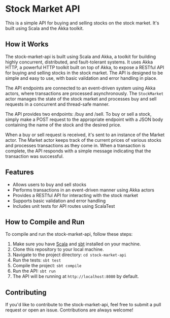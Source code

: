 # Stock Market API
This is a simple API for buying and selling stocks on the stock market. It's built using Scala and the Akka toolkit.

## How it Works
The stock-market-api is built using Scala and Akka, a toolkit for building highly concurrent, distributed, and fault-tolerant systems. It uses Akka HTTP, a powerful HTTP toolkit built on top of Akka, to expose a RESTful API for buying and selling stocks in the stock market. The API is designed to be simple and easy to use, with basic validation and error handling in place.

The API endpoints are connected to an event-driven system using Akka actors, where transactions are processed asynchronously. The `StockMarket` actor manages the state of the stock market and processes buy and sell requests in a concurrent and thread-safe manner.


The API provides two endpoints: /buy and /sell. To buy or sell a stock, simply make a POST request to the appropriate endpoint with a JSON body containing the name of the stock and the desired price.

When a buy or sell request is received, it's sent to an instance of the Market actor. The Market actor keeps track of the current prices of various stocks and processes transactions as they come in. When a transaction is complete, the API responds with a simple message indicating that the transaction was successful.

## Features

- Allows users to buy and sell stocks
- Performs transactions in an event-driven manner using Akka actors
- Provides a RESTful API for interacting with the stock market
- Supports basic validation and error handling
- Includes unit tests for API routes using ScalaTest

## How to Compile and Run
To compile and run the stock-market-api, follow these steps:

1. Make sure you have [Scala](https://www.scala-lang.org/) and [sbt](https://www.scala-sbt.org/) installed on your machine.
2. Clone this repository to your local machine.
3. Navigate to the project directory: `cd stock-market-api`
4. Run the tests: `sbt test`
5. Compile the project: `sbt compile`
6. Run the API: `sbt run`
7. The API will be running at `http://localhost:8080` by default.



## Contributing

If you'd like to contribute to the stock-market-api, feel free to submit a pull request or open an issue. Contributions are always welcome!

